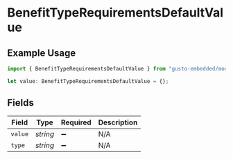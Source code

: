# BenefitTypeRequirementsDefaultValue

## Example Usage

```typescript
import { BenefitTypeRequirementsDefaultValue } from "gusto-embedded/models/components";

let value: BenefitTypeRequirementsDefaultValue = {};
```

## Fields

| Field              | Type               | Required           | Description        |
| ------------------ | ------------------ | ------------------ | ------------------ |
| `value`            | *string*           | :heavy_minus_sign: | N/A                |
| `type`             | *string*           | :heavy_minus_sign: | N/A                |